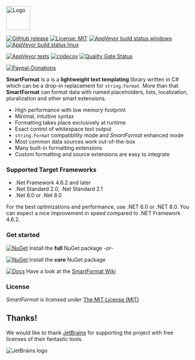 <img src="https://raw.githubusercontent.com/scottrippey/SmartFormat.NET/main/SmartFormat_64x64.png" width="64" alt="Logo">

[![GitHub release](https://img.shields.io/github/release/axuno/smartformat.net.svg?sort=semver)](https://github.com/axuno/SmartFormat.Net/releases/latest)
[![License: MIT](https://img.shields.io/badge/License-MIT-brightgreen.svg)](https://github.com/axuno/SmartFormat.Net/blob/main/License.txt)
[![AppVeyor build status windows](https://img.shields.io/appveyor/job/build/axuno/smartformat/windows/version/v3.0?label=windows%20build)](https://ci.appveyor.com/project/axuno/smartformat/branch/version/v3.0)
[![AppVeyor build status linux](https://img.shields.io/appveyor/job/build/axuno/smartformat/linux/version/v3.0?label=linux%20build)](https://ci.appveyor.com/project/axuno/smartformat/branch/version/v3.0)

[![AppVeyor tests](https://img.shields.io/appveyor/tests/axuno/SmartFormat.svg)](https://ci.appveyor.com/project/axuno/SmartFormat/branch/main/tests)
[![codecov](https://codecov.io/gh/axuno/SmartFormat/branch/main/graph/badge.svg)](https://codecov.io/gh/axuno/SmartFormat)
[![Quality Gate Status](https://sonarcloud.io/api/project_badges/measure?project=axuno_SmartFormat&metric=alert_status)](https://sonarcloud.io/summary/new_code?id=axuno_SmartFormat)

[![Paypal-Donations](https://img.shields.io/badge/Donate-PayPal-important.svg?style=flat-square)](https://www.paypal.com/donate?hosted_button_id=KSC3LRAR26AHN)

**SmartFormat** is a is a **lightweight text templating** library written in C# which can be a drop-in replacement for `string.Format`. More than that **SmartFormat** can format data with named placeholders, lists, localization, pluralization and other smart extensions.

* High performance with low memory footprint
* Minimal, intuitive syntax
* Formatting takes place exclusively at runtime
* Exact control of whitespace text output
* `string.Format` compatibility mode and *SmartFormat* enhanced mode
* Most common data sources work out-of-the-box
* Many built-in formatting extensions
* Custom formatting and source extensions are easy to integrate

### Supported Target Frameworks
* .Net Framework 4.6.2 and later
* .Net Standard 2.0, .Net Standard 2.1
* .Net 6.0 or .Net 8.0

For the best optimizations and performance, use .NET 6.0 or .NET 8.0. You can expect a nice improvement in speed compared to .NET Framework 4.6.2.
 
### Get started
[![NuGet](https://img.shields.io/nuget/v/SmartFormat.svg)](https://www.nuget.org/packages/SmartFormat.Net/) Install the **full** NuGet package *-or-*

[![NuGet](https://img.shields.io/nuget/v/SmartFormat.svg)](https://www.nuget.org/packages/SmartFormat/) Install the **core** NuGet package

[![Docs](https://img.shields.io/badge/docs-up%20to%20date-brightgreen.svg)](https://github.com/axuno/SmartFormat/wiki)
Have a look at the [SmartFormat Wiki](https://github.com/axuno/SmartFormat/wiki)


### License

*SmartFormat* is licensed under [The MIT License (MIT)](LICENSE.md)


## Thanks!

We would like to thank [JetBrains](https://www.jetbrains.com/) for supporting the project with free licenses of their fantastic tools.

![JetBrains logo](https://resources.jetbrains.com/storage/products/company/brand/logos/jetbrains.svg)
